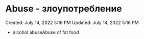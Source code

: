 # Abuse - злоупотребление

Created: July 14, 2022 5:16 PM
Updated: July 14, 2022 5:16 PM

- alcohol abuseAbuse of fat food